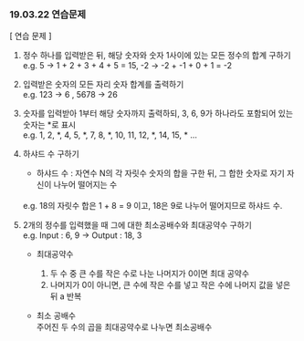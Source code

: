 <h3> 19.03.22 연습문제 </h3>

[ 연습 문제 ]

1. 정수 하나를 입력받은 뒤, 해당 숫자와 숫자 1사이에 있는 모든 정수의 합계 구하기
    <br /> 
    e.g.  5 -> 1 + 2 + 3 + 4 + 5 = 15,   -2 -> -2 + -1 + 0 + 1 = -2

2. 입력받은 숫자의 모든 자리 숫자 합계를 출력하기
    <br /> 
    e.g.  123 -> 6 ,  5678 -> 26

3. 숫자를 입력받아 1부터 해당 숫자까지 출력하되, 3, 6, 9가 하나라도 포함되어 있는 숫자는 *로 표시
    <br /> 
    e.g.  1, 2, *, 4, 5, *, 7, 8, *, 10, 11, 12, *, 14, 15, * ... 

4. 하샤드 수 구하기 
    - 하샤드 수 : 자연수 N의 각 자릿수 숫자의 합을 구한 뒤, 그 합한 숫자로 자기 자신이 나누어 떨어지는 수
    <br /> 
    e.g. 18의 자릿수 합은 1 + 8 = 9 이고, 18은 9로 나누어 떨어지므로 하샤드 수.

5. 2개의 정수를 입력했을 때 그에 대한 최소공배수와 최대공약수 구하기
    <br /> 
    e.g.  Input : 6, 9   ->  Output : 18, 3

    - 최대공약수
      1) 두 수 중 큰 수를 작은 수로 나눈 나머지가 0이면 최대 공약수
      2) 나머지가 0이 아니면, 큰 수에 작은 수를 넣고 작은 수에 나머지 값을 넣은 뒤 a 반복

    - 최소 공배수
      <br /> 
      주어진 두 수의 곱을 최대공약수로 나누면 최소공배수
